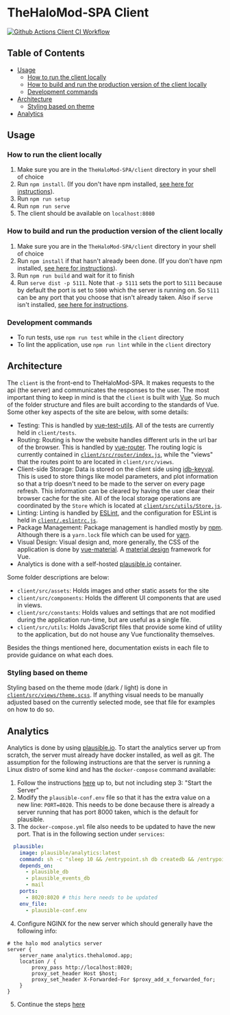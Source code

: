 # TheHaloMod-SPA Client

[![Github Actions Client CI Workflow](https://img.shields.io/github/workflow/status/halomod/TheHaloMod-SPA/Client%20CI?label=Client%20CI)](https://github.com/halomod/TheHaloMod-SPA/actions/workflows/client.yaml)

## Table of Contents

- [Usage](#usage)
  - [How to run the client locally](#how-to-run-the-client-locally)
  - [How to build and run the production version of the client locally](#how-to-build-and-run-the-production-version-of-the-client-locally)
  - [Development commands](#development-commands)
- [Architecture](#architecture)
  - [Styling based on theme](#styling-based-on-theme)
- [Analytics](#analytics)

## Usage

### How to run the client locally

1. Make sure you are in the `TheHaloMod-SPA/client` directory in your shell of choice
1. Run `npm install`. (If you don't have npm installed, [see here for instructions](https://github.com/nvm-sh/nvm#installing-and-updating)).
1. Run `npm run setup`
1. Run `npm run serve`
1. The client should be available on `localhost:8080`

### How to build and run the production version of the client locally

1. Make sure you are in the `TheHaloMod-SPA/client` directory in your shell of choice
1. Run `npm install` if that hasn't already been done. (If you don't have npm installed, [see here for instructions](https://github.com/nvm-sh/nvm#installing-and-updating)).
1. Run `npm run build` and wait for it to finish
1. Run `serve dist -p 5111`. Note that `-p 5111` sets the port to `5111` because by default the port is set to `5000` which the server is running on. So `5111` can be any port that you choose that isn't already taken. Also if `serve` isn't installed, [see here for instructions](https://www.npmjs.com/package/serve).

### Development commands

- To run tests, use `npm run test` while in the `client` directory
- To lint the application, use `npm run lint` while in the `client` directory

## Architecture

The `client` is the front-end to TheHaloMod-SPA. It makes requests to the api (the server) and communicates the responses to the user. The most important thing to keep in mind is that the `client` is built with [Vue](https://vuejs.org/). So much of the folder structure and files are built according to the standards of Vue. Some other key aspects of the site are below, with some details:

- Testing: This is handled by [vue-test-utils](https://vue-test-utils.vuejs.org/). All of the tests are currently held in `client/tests`.
- Routing: Routing is how the website handles different urls in the url bar of the browser. This is handled by [vue-router](https://router.vuejs.org/). The routing logic is currently contained in [`client/src/router/index.js`](src/router/index.js), while the "views" that the routes point to are located in `client/src/views`. 
- Client-side Storage: Data is stored on the client side using [idb-keyval](https://github.com/jakearchibald/idb-keyval). This is used to store things like model parameters, and plot information so that a trip doesn't need to be made to the server on every page refresh. This information can be cleared by having the user clear their browser cache for the site. All of the local storage operations are coordinated by the `Store` which is located at [`client/src/utils/Store.js`](src/utils/Store.js).
- Linting: Linting is handled by [ESLint](https://eslint.org/), and the configuration for ESLint is held in [`client/.eslintrc.js`](.eslintrc.js).
- Package Management: Package management is handled mostly by [npm](https://www.npmjs.com/). Although there is a `yarn.lock` file which can be used for [yarn](https://yarnpkg.com/).
- Visual Design: Visual design and, more generally, the CSS of the application is done by [vue-material](https://vuematerial.io/). A [material design](https://material.io/design) framework for Vue.
- Analytics is done with a self-hosted [plausible.io](https://plausible.io/) container.

Some folder descriptions are below:

- `client/src/assets`: Holds images and other static assets for the site
- `client/src/components`: Holds the different UI components that are used in views. 
- `client/src/constants`: Holds values and settings that are not modified during the application run-time, but are useful as a single file. 
- `client/src/utils`: Holds JavaScript files that provide some kind of utility to the application, but do not house any Vue functionality themselves.

Besides the things mentioned here, documentation exists in each file to provide guidance on what each does. 

### Styling based on theme

Styling based on the theme mode (dark / light) is done in [`client/src/views/theme.scss`](src/views/theme.scss). If anything visual needs to be manually adjusted based on the currently selected mode, see that file for examples on how to do so. 

## Analytics

Analytics is done by using [plausible.io](https://plausible.io/). To start the analytics server up from scratch, the server must already have docker installed, as well as git. The assumption for the following instructions are that the server is running a Linux distro of some kind and has the `docker-compose` command available:

1. Follow the instructions [here](https://plausible.io/docs/self-hosting#up-and-running) up to, but not including step 3: "Start the Server"
2. Modify the `plausible-conf.env` file so that it has the extra value on a new line: `PORT=8020`. This needs to be done because there is already a server running that has port 8000 taken, which is the default for plausible. 
3. The `docker-compose.yml` file also needs to be updated to have the new port. That is in the following section under `services`:
```yml
  plausible:
    image: plausible/analytics:latest
    command: sh -c "sleep 10 && /entrypoint.sh db createdb && /entrypoint.sh db migrate && /entrypoint.sh db init-admin && /entrypoint.sh run"
    depends_on:
      - plausible_db
      - plausible_events_db
      - mail
    ports:
      - 8020:8020 # this here needs to be updated
    env_file:
      - plausible-conf.env
```
4. Configure NGINX for the new server which should generally have the following info:
```
# the halo mod analytics server
server {
    server_name analytics.thehalomod.app;
    location / {
        proxy_pass http://localhost:8020;
        proxy_set_header Host $host;
        proxy_set_header X-Forwarded-For $proxy_add_x_forwarded_for;
    }
}
```
5. Continue the steps [here](https://plausible.io/docs/self-hosting#up-and-running)
